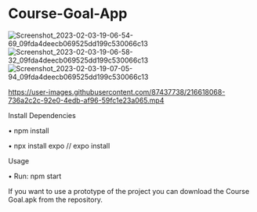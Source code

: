 # Course-Goal-App

![Screenshot_2023-02-03-19-06-54-69_09fda4deecb069525dd199c530066c13](https://user-images.githubusercontent.com/87437738/216619416-663129d9-7a8c-47fc-a603-9eb6f1186f63.jpg)   ![Screenshot_2023-02-03-19-06-58-32_09fda4deecb069525dd199c530066c13](https://user-images.githubusercontent.com/87437738/216620022-e54cc230-76e7-42ee-9f6d-302d54d053fa.jpg)  ![Screenshot_2023-02-03-19-07-05-94_09fda4deecb069525dd199c530066c13](https://user-images.githubusercontent.com/87437738/216620541-975f101f-1e37-41e1-a505-fa5801406ae9.jpg)










https://user-images.githubusercontent.com/87437738/216618068-736a2c2c-92e0-4edb-af96-59fc1e23a065.mp4



Install Dependencies

• npm install

• npx install expo // expo install


Usage

• Run: npm start

If you want to use a prototype of the project you can download the Course Goal.apk from the repository.
